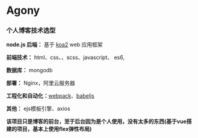 # Agony

### 个人博客技术选型

**node.js 后端：**  基于 [koa2](https://koajs.com/) web 应用框架

**前端技术：** html、css、、scss、javascript、 es6,  

**数据库：** mongodb

**部署：** Nginx，阿里云服务器

**工程化和自动化：**[webpack](https://webpack.js.org/)、[babeljs](https://babeljs.io/)

**其他：** ejs模板引擎、axios


**该项目只是博客的前台，至于后台因为是个人使用，没有太多的东西(基于vue搭建的项目，基本上使用flex弹性布局)**


